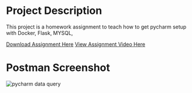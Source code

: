 # Project Description
This project is a homework assignment to teach how to get pycharm setup with Docker, Flask, MYSQL,

[Download Assignment Here](PPFSQL-Homework.pdf)
[View Assignment Video Here]()
# Postman Screenshot
![pycharm data query](screenshots/query.png)